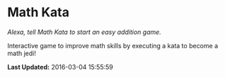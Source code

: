 # Math Kata
*Alexa, tell Math Kata to start an easy addition game.*

Interactive game to improve math skills by executing a kata to become a math jedi!

**Last Updated:** 2016-03-04 15:55:59